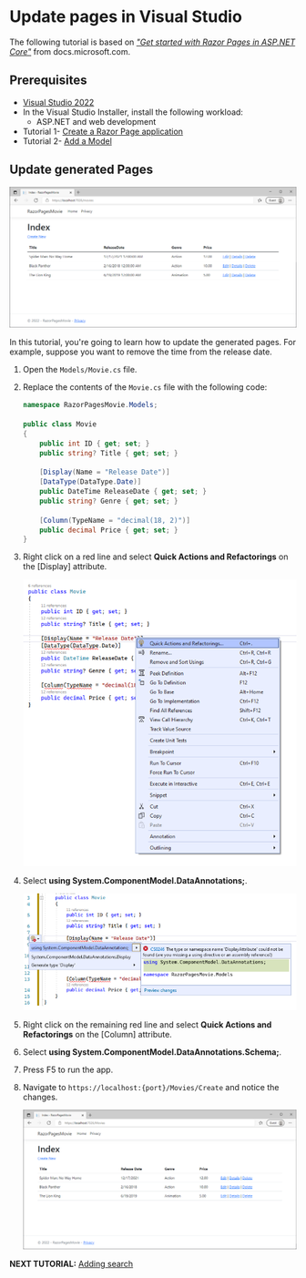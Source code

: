 # Update pages in Visual Studio

The following tutorial is based on [*"Get started with Razor Pages in ASP.NET Core"*](https://docs.microsoft.com/aspnet/core/tutorials/razor-pages/razor-pages-start) from docs.microsoft.com.

## Prerequisites

* [Visual Studio 2022](https://visualstudio.microsoft.com/downloads/?wt.mc_id=adw-brand&gclid=Cj0KCQjwqYfWBRDPARIsABjQRYwLe3b9dJMixA98s8nS8QfuNBKGsiRVRXzB93fe4E27LGK5KLrGcnYaAgdREALw_wcB)
* In the Visual Studio Installer, install the following workload:
  * ASP.NET and web development
* Tutorial 1- [Create a Razor Page application](../1-Create%20a%20Razor%20Page/Create-a-Razorpage-VS.md)
* Tutorial 2- [Add a Model](../2-Add%20a%20model/Addamodel-VS.md)

## Update generated Pages

![](images/CurrentPage.PNG)

In this tutorial, you're going to learn how to update the generated pages. For example, suppose you want to remove the time from the release date.

1. Open the `Models/Movie.cs` file.
1. Replace the contents of the `Movie.cs` file with the following code:

    ```csharp
    namespace RazorPagesMovie.Models;

    public class Movie
    {
        public int ID { get; set; }
        public string? Title { get; set; }

        [Display(Name = "Release Date")]
        [DataType(DataType.Date)]
        public DateTime ReleaseDate { get; set; }
        public string? Genre { get; set; }

        [Column(TypeName = "decimal(18, 2)")]
        public decimal Price { get; set; }
    }
    ```

1. Right click on a red line and select **Quick Actions and Refactorings** on the [Display] attribute.

    ![](images/refactor_VS.png)

1. Select **using System.ComponentModel.DataAnnotations;**.

    ![](images/using_annotations_VS.png)

1. Right click on the remaining red line and select **Quick Actions and Refactorings** on the [Column] attribute.
1. Select **using System.ComponentModel.DataAnnotations.Schema;**.
1. Press F5 to run the app.
1. Navigate to `https://localhost:{port}/Movies/Create` and notice the changes.

    ![](images/NewPage.PNG)
   

**NEXT TUTORIAL:** [Adding search](../4-Add%20Search/SearchPage-VS.md)
